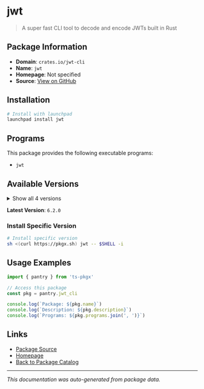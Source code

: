 # jwt

> A super fast CLI tool to decode and encode JWTs built in Rust

## Package Information

- **Domain**: `crates.io/jwt-cli`
- **Name**: `jwt`
- **Homepage**: Not specified
- **Source**: [View on GitHub](https://github.com/pkgxdev/pantry/tree/main/projects/crates.io/jwt-cli/package.yml)

## Installation

```bash
# Install with launchpad
launchpad install jwt
```

## Programs

This package provides the following executable programs:

- `jwt`

## Available Versions

<details>
<summary>Show all 4 versions</summary>

- `6.2.0`, `6.1.1`, `6.1.0`, `6.0.0`

</details>

**Latest Version**: `6.2.0`

### Install Specific Version

```bash
# Install specific version
sh <(curl https://pkgx.sh) jwt -- $SHELL -i
```

## Usage Examples

```typescript
import { pantry } from 'ts-pkgx'

// Access this package
const pkg = pantry.jwt_cli

console.log(`Package: ${pkg.name}`)
console.log(`Description: ${pkg.description}`)
console.log(`Programs: ${pkg.programs.join(', ')}`)
```

## Links

- [Package Source](https://github.com/pkgxdev/pantry/tree/main/projects/crates.io/jwt-cli/package.yml)
- [Homepage](#)
- [Back to Package Catalog](../package-catalog.md)

---

*This documentation was auto-generated from package data.*

